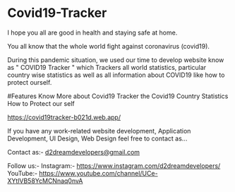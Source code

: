 # Covid19-Tracker

I hope you all  are good in health and staying safe at home.

You all know that the whole world fight against coronavirus (covid19).

During this pandemic situation, we used our time to develop website know as " COVID19 Tracker " which Trackers all world statistics, particular country wise statistics as well as all information about COVID19 like how to protect ourself.

#Features
  Know More about Covid19
  Tracker the Covid19
  Country Statistics
  How to Protect our self
  

https://covid19tracker-b021d.web.app/


If you have  any work-related website development, Application Development, UI Design, Web Design feel free to contact as...

Contact as:- 
d2dreamdevelopers@gmail.com

Follow us:-
Instagram:-
https://www.instagram.com/d2dreamdevelopers/
YouTube:-
https://www.youtube.com/channel/UCe-XYtlVB58YcMCNnaq0nvA
